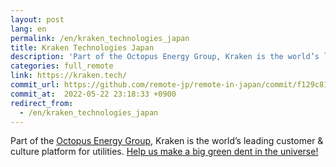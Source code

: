 ```yaml
---
layout: post
lang: en
permalink: /en/kraken_technologies_japan
title: Kraken Technologies Japan
description: 'Part of the Octopus Energy Group, Kraken is the world’s leading customer &amp; culture platform for utilities. Help us make a big green dent in the universe!'
categories: full_remote
link: https://kraken.tech/
commit_url: https://github.com/remote-jp/remote-in-japan/commit/f129c8109c823b8bd25381503d3d537a1caeacaf
commit_at:  2022-05-22 23:18:33 +0900
redirect_from:
  - /en/kraken_technologies_japan
---
```


<p>Part of the <a href="https://octopusenergy.group/">Octopus Energy Group</a>, Kraken is the world’s leading customer & culture platform for utilities. <a href="https://jobs.lever.co/octoenergy?department=Kraken%20Technologies%20Japan%20%2F%20%E5%8B%A4%E5%8B%99%E5%9C%B0%EF%BC%9A%E6%9D%B1%E4%BA%AC%20%20%F0%9F%87%AF%F0%9F%87%B5">Help us make a big green dent in the universe!</a></p>
